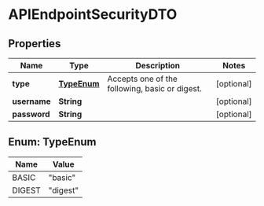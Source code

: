 
# APIEndpointSecurityDTO

## Properties
Name | Type | Description | Notes
------------ | ------------- | ------------- | -------------
**type** | [**TypeEnum**](#TypeEnum) | Accepts one of the following, basic or digest. |  [optional]
**username** | **String** |  |  [optional]
**password** | **String** |  |  [optional]


<a name="TypeEnum"></a>
## Enum: TypeEnum
Name | Value
---- | -----
BASIC | &quot;basic&quot;
DIGEST | &quot;digest&quot;



